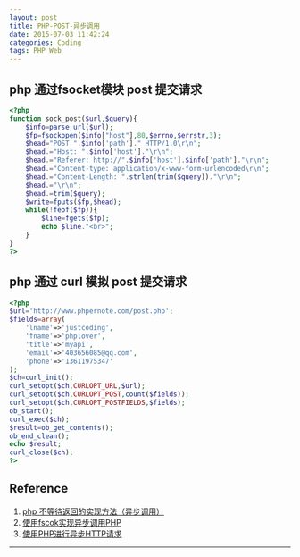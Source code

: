 ```yaml
---
layout: post
title: PHP-POST-异步调用
date: 2015-07-03 11:42:24
categories: Coding
tags: PHP Web
---
```


## php 通过fsocket模块 post 提交请求

~~~php
<?php
function sock_post($url,$query){
	$info=parse_url($url);
	$fp=fsockopen($info["host"],80,$errno,$errstr,3);
	$head="POST ".$info['path']." HTTP/1.0\r\n";
	$head.="Host: ".$info['host']."\r\n";
	$head.="Referer: http://".$info['host'].$info['path']."\r\n";
	$head.="Content-type: application/x-www-form-urlencoded\r\n";
	$head.="Content-Length: ".strlen(trim($query))."\r\n";
	$head.="\r\n";
	$head.=trim($query);
	$write=fputs($fp,$head);
	while(!feof($fp)){
		$line=fgets($fp);
		echo $line."<br>";
	}
}
?>
~~~

## php 通过 curl 模拟 post 提交请求

~~~php
<?php
$url='http://www.phpernote.com/post.php';
$fields=array(
	'lname'=>'justcoding',
	'fname'=>'phplover',
	'title'=>'myapi',
	'email'=>'403656085@qq.com',
	'phone'=>'13611975347'
);
$ch=curl_init();
curl_setopt($ch,CURLOPT_URL,$url);
curl_setopt($ch,CURLOPT_POST,count($fields));
curl_setopt($ch,CURLOPT_POSTFIELDS,$fields);
ob_start();
curl_exec($ch);
$result=ob_get_contents();
ob_end_clean();
echo $result;
curl_close($ch);
?>
~~~

## Reference

1. [php 不等待返回的实现方法（异步调用）](http://blog.csdn.net/openn/article/details/8212847)
2. [使用fscok实现异步调用PHP](http://www.laruence.com/2008/04/16/98.html)
3. [使用PHP进行异步HTTP请求](http://86er.sinaapp.com/?p=147)

---
